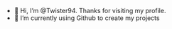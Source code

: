- 👋 Hi, I’m @Twister94. Thanks for visiting my profile.
- 🌱 I’m currently using Github to create my projects


<!---
Twister94/Twister94 is a ✨ special ✨ repository because its `README.md` (this file) appears on your GitHub profile.
You can click the Preview link to take a look at your changes.
--->
